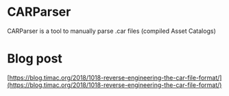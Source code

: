 # CARParser
CARParser is a tool to manually parse .car files (compiled Asset Catalogs)

# Blog post
[https://blog.timac.org/2018/1018-reverse-engineering-the-car-file-format/](https://blog.timac.org/2018/1018-reverse-engineering-the-car-file-format/)

